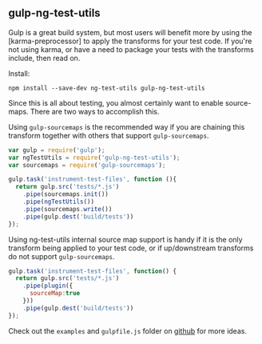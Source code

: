 gulp-ng-test-utils
------------------

Gulp is a great build system, but most users will benefit more by using the
[karma-preprocessor] to apply the transforms for your test code. If you're not using
karma, or have a need to package your tests with the transforms include, then read on.

Install:
```
npm install --save-dev ng-test-utils gulp-ng-test-utils
```

Since this is all about testing, you almost certainly want to enable source-maps.
There are two ways to accomplish this.

Using `gulp-sourcemaps` is the recommended way if you are chaining this transform
together with others that support `gulp-sourcemaps`.

```javascript
var gulp = require('gulp');
var ngTestUtils = require('gulp-ng-test-utils');
var sourcemaps = require('gulp-sourcemaps');

gulp.task('instrument-test-files', function (){
  return gulp.src('tests/*.js')
    .pipe(sourcemaps.init())
    .pipe(ngTestUtils())
    .pipe(sourcemaps.write())
    .pipe(gulp.dest('build/tests'))
});
```

Using ng-test-utils internal source map support is handy if it is the only transform being applied
to your test code, or if up/downstream transforms do not support `gulp-sourcemaps`.

```javascript
gulp.task('instrument-test-files', function() {
  return gulp.src('tests/*.js')
    .pipe(plugin({
      sourceMap:true
    }))
    .pipe(gulp.dest('build/tests'))
});
```

Check out the `examples` and `gulpfile.js` folder on [github](https://github.com/jamestalmage/gulp-angular-test-utils)
for more ideas.
